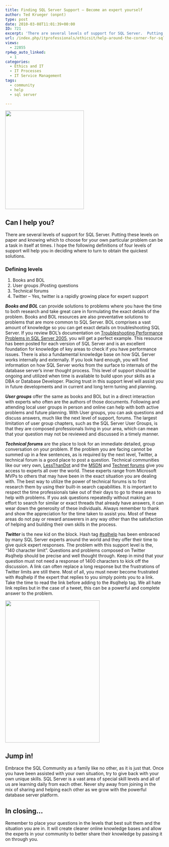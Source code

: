 ```yaml
---
title: Finding SQL Server Support – Become an expert yourself
author: Ted Krueger (onpnt)
type: post
date: 2010-03-08T11:01:39+00:00
ID: 721
excerpt: 'There are several levels of support for SQL Server.  Putting these levels on paper and knowing which to choose for your own particular problem can be a task in itself at times. I hope the following definitions of four levels of support will help you in deciding where to turn to obtain the quickest solutions'
url: /index.php/itprofessionals/ethicsit/help-around-the-corner-for-sql/
views:
  - 22855
rp4wp_auto_linked:
  - 1
categories:
  - Ethics and IT
  - IT Processes
  - IT Service Management
tags:
  - community
  - help
  - sql server

---
```

<div class="image_block">
  <img src="/wp-content/uploads/blogs/ITProfessionals/spleen.gif" alt="" title="" width="250" height="312" />
</div>



## Can I help you?

There are several levels of support for SQL Server. Putting these levels on paper and knowing which to choose for your own particular problem can be a task in itself at times. I hope the following definitions of four levels of support will help you in deciding where to turn to obtain the quickest solutions. 

### Defining levels

  1. Books and BOL
  2. User groups /Posting questions
  3. Technical forums
  4. Twitter – Yes, twitter is a rapidly growing place for expert support

**_Books and BOL_** can provide solutions to problems where you have the time to both research and take great care in formulating the exact details of the problem. Books and BOL resources are also preventative solutions to problems that are more common to SQL Server. BOL comprises a vast amount of knowledge so you can get exact details on troubleshooting SQL Server. If you review BOL’s documentation on [Troubleshooting Performance Problems in SQL Server 2005][1], you will get a perfect example. This resource has been posted for each version of SQL Server and is an excellent foundation for knowledge of key areas to check if you have performance issues. There is also a fundamental knowledge base on how SQL Server works internally and externally. If you look hard enough, you will find information on how SQL Server works from the surface to internals of the database server&#8217;s inner thought process. This level of support should be ongoing and utilized when time is available to build upon your skills as a DBA or Database Developer. Placing trust in this support level will assist you in future developments and in current and long term tuning and planning. 

**_User groups_** offer the same as books and BOL but in a direct interaction with experts who often are the authors of those documents. Following and attending local user groups in person and online can help with both active problems and future planning. With User groups, you can ask questions and discuss answers, much like the next level of support, forums. The largest limitation of user group chapters, such as the SQL Server User Groups, is that they are composed professionals living in your area, which can mean that your question may not be reviewed and discussed in a timely manner. 

**_Technical forums_** are the place to look for an immediate detailed, group conversation on your problem. If the problem you are facing cannot be summed up in a few sentences, as is required by the next level, Twitter, a technical forum is a good place to post a question. Technical communities like our very own, [LessThanDot][2] and the [MSDN][3] and [Technet forums][4] give you access to experts all over the world. These experts range from Microsoft MVPs to others that may have been in the exact situation you are dealing with. The best way to utilize the power of technical forums is to first research them by using their built-in search capabilities. It is important to respect the time professionals take out of their days to go to these areas to help with problems. If you ask questions repeatedly without making an effort to search for similar or exact threads that already have answers, it can wear down the generosity of these individuals. Always remember to thank and show the appreciation for the time taken to assist you. Most of these areas do not pay or reward answerers in any way other than the satisfaction of helping and building their own skills in the process. 

**_Twitter_** is the new kid on the block. Hash tag [#sqlhelp][5] has been embraced by many SQL Server experts around the world and they offer their time to give quick expert responses. The problem with this support level is the, “140 character limit”. Questions and problems composed on Twitter #sqlhelp should be precise and well thought through. Keep in mind that your question must not need a response of 1400 characters to kick off the discussion. A link can often replace a long response but the frustrations of Twitter limits are still there. Most of all, you must never become frustrated with #sqlhelp if the expert that replies to you simply points you to a link. Take the time to read the link before adding to the #sqlhelp tag. We all hate link replies but in the case of a tweet, this can be a powerful and complete answer to the problem. 

<div class="image_block">
  <img src="/wp-content/uploads/blogs/ITProfessionals/fall.gif" alt="" title="" width="300" height="450" />
</div>



## Jump in!

Embrace the SQL Community as a family like no other, as it is just that. Once you have been assisted with your own situation, try to give back with your own unique skills. SQL Server is a vast area of special skill levels and all of us are learning daily from each other. Never shy away from joining in the mix of sharing and helping each other as we grow with the powerful database server platform.

## In closing…

Remember to place your questions in the levels that best suit them and the situation you are in. It will create cleaner online knowledge bases and allow the experts in your community to better share their knowledge by passing it on through you.

 [1]: http://msdn.microsoft.com/en-us/library/cc966540.aspx
 [2]: http://forum.ltd.local/
 [3]: http://social.msdn.microsoft.com/Forums/en-US/categories
 [4]: http://social.technet.microsoft.com/Forums/en-us/categories/
 [5]: http://search.twitter.com/search?q=%23sqlhelp